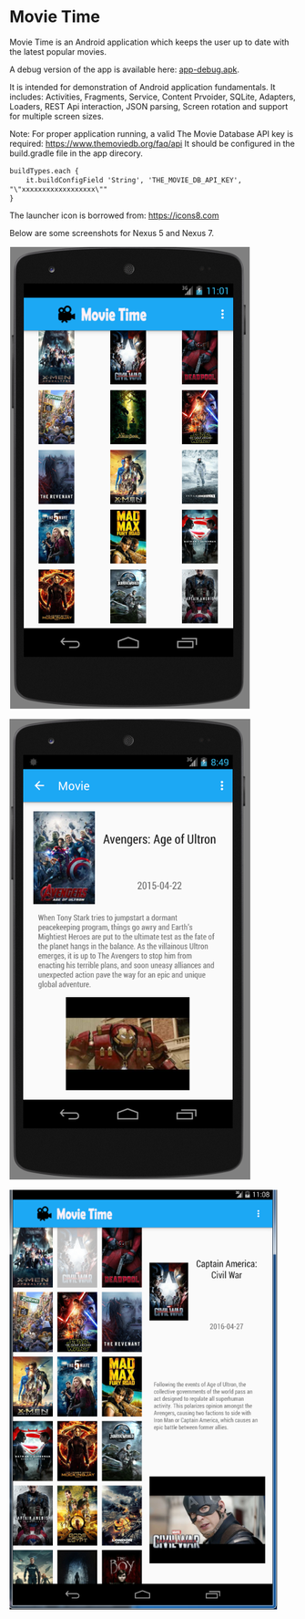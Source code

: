 # Movie Time
Movie Time is an Android application which keeps the user up to date with the latest
popular movies.

A debug version of the app is available here: [app-debug.apk](app-debug.apk).

It is intended for demonstration of Android application fundamentals.
It includes: Activities, Fragments, Service, Content Prvoider, SQLite, Adapters, Loaders, REST Api interaction,
  JSON parsing, Screen rotation and support for multiple screen sizes.

Note: For proper application running, a valid The Movie Database API key is required: https://www.themoviedb.org/faq/api
It should be configured in the build.gradle file in the app direcory. 

    buildTypes.each {
        it.buildConfigField 'String', 'THE_MOVIE_DB_API_KEY', "\"xxxxxxxxxxxxxxxxxx\""
    }

The launcher icon is borrowed from: https://icons8.com

Below are some screenshots for Nexus 5 and Nexus 7.

![There are some problems with the image ...](screenshots/movie_time_home.png)

![There are some problems with the image ...](screenshots/movie_time_movie.png)

![There are some problems with the image ...](screenshots/movie_time_large_screen.png)


